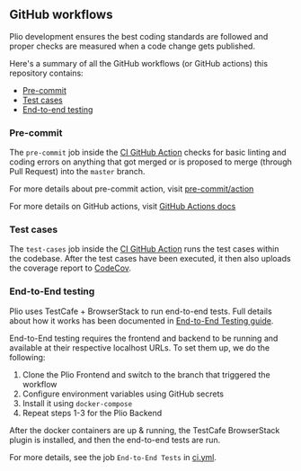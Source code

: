 ## GitHub workflows
Plio development ensures the best coding standards are followed and proper checks are measured when a code change gets published.

Here's a summary of all the GitHub workflows (or GitHub actions) this repository contains:

  - [Pre-commit](#pre-commit)
  - [Test cases](#test-cases)
  - [End-to-end testing](#end-to-end-testing)


### Pre-commit
The `pre-commit` job inside the [CI GitHub Action](../.github/workflows/ci.yml) checks for basic linting and coding errors on anything that got merged or is proposed to merge (through Pull Request) into the `master` branch.

For more details about pre-commit action, visit [pre-commit/action](https://github.com/pre-commit/action)

For more details on GitHub actions, visit [GitHub Actions docs](https://docs.github.com/en/actions)


### Test cases
The `test-cases` job inside the [CI GitHub Action](../.github/workflows/ci.yml) runs the test cases within the codebase. After the test cases have been executed, it then also uploads the coverage report to [CodeCov](https://codecov.io/gh/avantifellows/plio-frontend).


### End-to-End testing
Plio uses TestCafe + BrowserStack to run end-to-end tests. Full details about how it works has been documented in [End-to-End Testing guide](./END-TO-END-TESTING.md).

End-to-End testing requires the frontend and backend to be running and available at their respective localhost URLs. To set them up, we do the following:
1. Clone the Plio Frontend and switch to the branch that triggered the workflow
2. Configure environment variables using GitHub secrets
3. Install it using `docker-compose`
4. Repeat steps 1-3 for the Plio Backend

After the docker containers are up & running, the TestCafe BrowserStack plugin is installed, and then the end-to-end tests are run.

For more details, see the job `End-to-End Tests` in [ci.yml](../.github/workflows/ci.yml).
